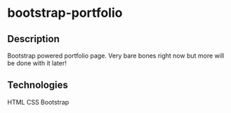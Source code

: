 # bootstrap-portfolio

## Description
Bootstrap powered portfolio page. Very bare bones right now but more will be done with it later!

## Technologies
HTML
CSS
Bootstrap
